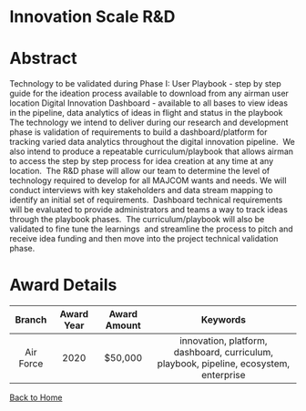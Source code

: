
Innovation Scale R&amp;D
========================

# Abstract


Technology to be validated during Phase I: User Playbook - step by step guide for the ideation process available to download from any airman user location Digital Innovation Dashboard - available to all bases to view ideas in the pipeline, data analytics of ideas in flight and status in the playbook The technology we intend to deliver during our research and development phase is validation of requirements to build a dashboard/platform for tracking varied data analytics throughout the digital innovation pipeline.  We also intend to produce a repeatable curriculum/playbook that allows airman to access the step by step process for idea creation at any time at any location.  The R&D phase will allow our team to determine the level of technology required to develop for all MAJCOM wants and needs. We will conduct interviews with key stakeholders and data stream mapping to identify an initial set of requirements.  Dashboard technical requirements will be evaluated to provide administrators and teams a way to track ideas through the playbook phases.  The curriculum/playbook will also be validated to fine tune the learnings  and streamline the process to pitch and receive idea funding and then move into the project technical validation phase.  

# Award Details

|Branch|Award Year|Award Amount|Keywords|
| :---: | :---: | :---: | :---: |
|Air Force|2020|$50,000|innovation, platform, dashboard, curriculum, playbook, pipeline, ecosystem, enterprise|
  
  


[Back to Home](https://github.com/chrischow/dod_sbir_awards#1739)
